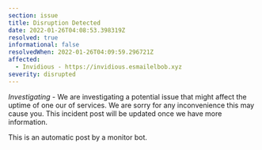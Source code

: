 ```yaml
---
section: issue
title: Disruption Detected
date: 2022-01-26T04:08:53.398319Z
resolved: true
informational: false
resolvedWhen: 2022-01-26T04:09:59.296721Z
affected:
  - Invidious - https://invidious.esmailelbob.xyz
severity: disrupted
---
```

*Investigating* - We are investigating a potential issue that might affect the uptime of one our of services. We are sorry for any inconvenience this may cause you. This incident post will be updated once we have more information.

This is an automatic post by a monitor bot.
        